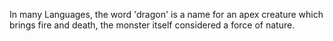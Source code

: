 In many Languages, the word 'dragon' is a name for an apex creature which brings fire and death, the monster itself considered a force of nature. 
